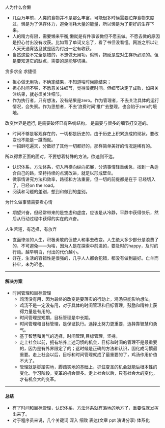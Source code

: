 人为什么会懒

+ 几百万年前，人类的食物并不是那么丰富，可能很多时候需要贮存食物来度过，懒是为了保存体力，避免消耗大量的能量，所以懒是为了更好的生存下来。
+ 人的精力有限，需要懒来平衡,懒就是有件事该做但不愿去做。不愿去做的原因是担心付出没有收获。比如背了单词又忘了，看了书但没看懂。网游之所以让人天天通宵达旦就是因为付出一定有收获。
+ 当然这些不完全是错的，不想做无用功，偷懒，拖延是应对生存所必须的。但是要知道它的缺点，需要的是能够切换。          

贪多求全 求捷径

+ 担心做无用功，不确定结果，不知道啥时候能结束；
+ 担心时间不够，不愿意关注细节，觉得浪费时间。但细节决定了成败，如果关注结果，就必须关注细节。
+ 作为执行者，只有想法，没有结果是zero。作为管理者，不去关注具体的运行情况，会失察。作为思想者，不去‘浪费时间’推广去整理，也会陷于zero的境地。

改变世界是运行, 是需要破坏已有系统结构。 是需要与很多的细节打交道的。  

+ 时间不够是客观存在的，一切都是历史的，由于历史上积累造成的现状，要改变也不能是一蹴而就。
+ 一招鲜吃遍天，分数好了其他一切都好的，那样简单美好的情况是稀有的。

所以得靠正面的面对，不要想着特殊的方法，欲速则不达。

+ 认识体系，方法体系，切入再横向纵向拓展，分清事情轻重缓急，找到一条适合自己的路，坚持持续的点滴改进，就足以形成壁垒。
+ 做事情讲究方法和效率，路径和方法重要，但一切的前提都是在于 已经切入了，已经on the road。
+ 阅读和习题的差别，想到和做到的差别。


为什么做事情需要看心情

+ 期望兴奋，但经常带来的是空虚和虚度，应该是从冷静，平静中获得快乐，然后从行动过程中获得的实在的兴奋。

人生苦短，有选择，有放弃

+ 直面惨淡的人生，积极勇敢的促使人和事去改变。人生绝大多少部分是浪费了的，不可避免——为啥，因为人是在探索中前进的，要及时的happy，及时的行动。越早明白，付出的代价越小。
+  好在，生活的容错性是很强的，几乎人人都会犯错，都没有做到最好。亡羊而补牢，未为迟也。


***
#### 解决方案
+ 时间管理和目标管理
  + 鸡汤没有用，因为最终的改变是要落实的行动上，鸡汤只能影响想法。
  + 鸡汤不是一定没有用，对于具体的时间管理和目标管理，鼓励和精神上获得力量是有用的。
  + 时间管理是短期，目标管理是中长期。
  + 时间管理和目标管理，是保证执行。选择比努力更重要，选择靠智慧和勇气。
  + 基于智慧和勇气的选择，时间管理,目标管理，坚持。
  + 走上社会以前，拥有培养上述习惯的机会，目标和时间的管理不是最重要的，因为是有外界限定了的；这时候是正确的方法和认识，固化成习惯最重要。走上社会以后，目标和时间管理就成了最重要的了，鸡汤作用价值不大了。
  + 管理就是脚踏实地，脚踏实地的基础上，抓住变革的机会就能后根本性的变化。学习阶段，变革的机会很多。走上社会以后，只有社会大的变化，才有机会大的变革。

***

#### 总结
+ 有了时间和目标管理，认识体系，方法体系就有落地的地方了，重要性就发挥出来了。
+ 对于程序员来说，几个关键词 深入 细致 表达(文章 ppt 演讲分享) 体系化
